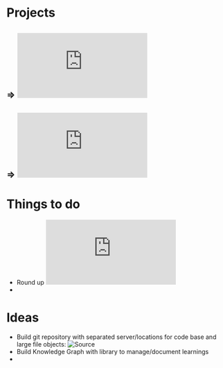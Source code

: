 # Projects
## => ![Digitizing Bills](https://github.com/krauhen/ai-playground/blob/main/projects/digitize_bill/README.md)
## => ![Label PDF Documents](https://github.com/krauhen/ai-playground/blob/main/projects/label_pdf_documents/README.md)

# Things to do
- Round up ![digitizing bill](https://github.com/krauhen/ai-playground/blob/main/projects/digitize_bill/README.md)
- 

# Ideas
- Build git repository with separated server/locations for code base and large file objects: ![Source](https://docs.github.com/en/enterprise-server@3.10/admin/managing-accounts-and-repositories/managing-repositories-in-your-enterprise/configuring-git-large-file-storage-for-your-enterprise)
- Build Knowledge Graph with library to manage/document learnings
- 
